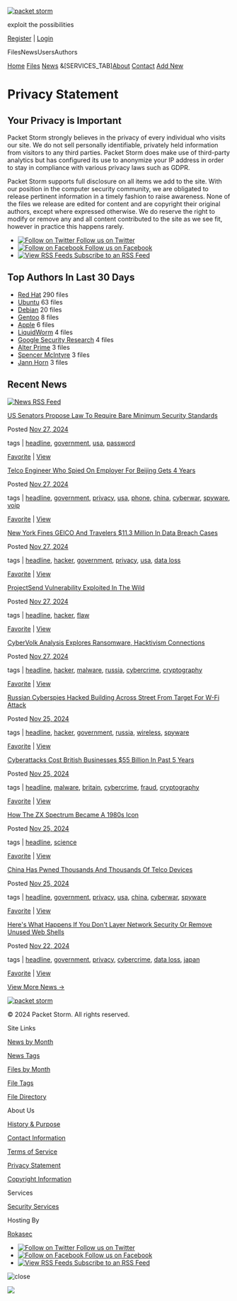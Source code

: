 [![packet storm](https://packetstatic.com/img1514015884/ps_logo.png)](https://packetstormsecurity.com/)

exploit the possibilities

[Register](https://packetstormsecurity.com/account/register/) | [Login](https://packetstormsecurity.com/account/login/)

FilesNewsUsersAuthors

[Home](https://packetstormsecurity.com/) [Files](https://packetstormsecurity.com/files/) [News](https://packetstormsecurity.com/news/) &\[SERVICES\_TAB\][About](https://packetstormsecurity.com/about/) [Contact](https://packetstormsecurity.com/contact/) [Add New](https://packetstormsecurity.com/submit/)

Privacy Statement
=================

Your Privacy is Important
-------------------------

Packet Storm strongly believes in the privacy of every individual who visits our site. We do not sell personally identifiable, privately held information from visitors to any third parties. Packet Storm does make use of third-party analytics but has configured its use to anonymize your IP address in order to stay in compliance with various privacy laws such as GDPR.

Packet Storm supports full disclosure on all items we add to the site. With our position in the computer security community, we are obligated to release pertinent information in a timely fashion to raise awareness. None of the files we release are edited for content and are copyright their original authors, except where expressed otherwise. We do reserve the right to modify or remove any and all content contributed to the site as we see fit, however in practice this happens rarely.

  
  

*  [![Follow on Twitter](https://packetstatic.com/img1514015884/s_twitter.png) Follow us on Twitter](https://twitter.com/packet_storm)
*  [![Follow on Facebook](https://packetstatic.com/img1514015884/s_facebook.png) Follow us on Facebook](https://www.facebook.com/packetstormfeed)
*  [![View RSS Feeds](https://packetstatic.com/img1514015884/s_rss.png) Subscribe to an RSS Feed](https://packetstormsecurity.com/feeds)

Top Authors In Last 30 Days
---------------------------

* [Red Hat](https://packetstormsecurity.com/files/authors/4676) 290 files
* [Ubuntu](https://packetstormsecurity.com/files/authors/3695) 63 files
* [Debian](https://packetstormsecurity.com/files/authors/2821) 20 files
* [Gentoo](https://packetstormsecurity.com/files/authors/3417) 8 files
* [Apple](https://packetstormsecurity.com/files/authors/2397) 6 files
* [LiquidWorm](https://packetstormsecurity.com/files/authors/5960) 4 files
* [Google Security Research](https://packetstormsecurity.com/files/authors/11596) 4 files
* [Alter Prime](https://packetstormsecurity.com/files/authors/17574) 3 files
* [Spencer McIntyre](https://packetstormsecurity.com/files/authors/8679) 3 files
* [Jann Horn](https://packetstormsecurity.com/files/authors/10455) 3 files

Recent News
-----------

[![News RSS Feed](https://packetstatic.com/img1514015884/bt_rss.gif)](https://rss.packetstormsecurity.com/news/)  

[US Senators Propose Law To Require Bare Minimum Security Standards](https://packetstormsecurity.com/news/view/36649/US-Senators-Propose-Law-To-Require-Bare-Minimum-Security-Standards.html)

Posted [Nov 27, 2024](https://packetstormsecurity.com/news/date/2024-11-27/ "15:38:15 UTC")

tags | [headline](https://packetstormsecurity.com/news/tags/headline), [government](https://packetstormsecurity.com/news/tags/government), [usa](https://packetstormsecurity.com/news/tags/usa), [password](https://packetstormsecurity.com/news/tags/password)

[Favorite](https://packetstormsecurity.com/news/favorite/36649/) | [View](https://www.theregister.com/2024/11/26/us_senators_healthcare_cybersecurity/)

[Telco Engineer Who Spied On Employer For Beijing Gets 4 Years](https://packetstormsecurity.com/news/view/36648/Telco-Engineer-Who-Spied-On-Employer-For-Beijing-Gets-4-Years.html)

Posted [Nov 27, 2024](https://packetstormsecurity.com/news/date/2024-11-27/ "15:38:13 UTC")

tags | [headline](https://packetstormsecurity.com/news/tags/headline), [government](https://packetstormsecurity.com/news/tags/government), [privacy](https://packetstormsecurity.com/news/tags/privacy), [usa](https://packetstormsecurity.com/news/tags/usa), [phone](https://packetstormsecurity.com/news/tags/phone), [china](https://packetstormsecurity.com/news/tags/china), [cyberwar](https://packetstormsecurity.com/news/tags/cyberwar), [spyware](https://packetstormsecurity.com/news/tags/spyware), [voip](https://packetstormsecurity.com/news/tags/voip)

[Favorite](https://packetstormsecurity.com/news/favorite/36648/) | [View](https://www.theregister.com/2024/11/27/telco_spy_beijing_jailed/)

[New York Fines GEICO And Travelers $11.3 Million In Data Breach Cases](https://packetstormsecurity.com/news/view/36647/New-York-Fines-GEICO-And-Travelers-11.3-Million-In-Data-Breach-Cases.html)

Posted [Nov 27, 2024](https://packetstormsecurity.com/news/date/2024-11-27/ "15:38:11 UTC")

tags | [headline](https://packetstormsecurity.com/news/tags/headline), [hacker](https://packetstormsecurity.com/news/tags/hacker), [government](https://packetstormsecurity.com/news/tags/government), [privacy](https://packetstormsecurity.com/news/tags/privacy), [usa](https://packetstormsecurity.com/news/tags/usa), [data loss](https://packetstormsecurity.com/news/tags/data_loss)

[Favorite](https://packetstormsecurity.com/news/favorite/36647/) | [View](https://www.scworld.com/news/new-york-fines-geico-and-travelers-113-million-in-data-breach-cases)

[ProjectSend Vulnerability Exploited In The Wild](https://packetstormsecurity.com/news/view/36644/ProjectSend-Vulnerability-Exploited-In-The-Wild.html)

Posted [Nov 27, 2024](https://packetstormsecurity.com/news/date/2024-11-27/ "15:37:31 UTC")

tags | [headline](https://packetstormsecurity.com/news/tags/headline), [hacker](https://packetstormsecurity.com/news/tags/hacker), [flaw](https://packetstormsecurity.com/news/tags/flaw)

[Favorite](https://packetstormsecurity.com/news/favorite/36644/) | [View](https://www.securityweek.com/projectsend-vulnerability-exploited-in-the-wild/)

[CyberVolk Analysis Explores Ransomware, Hacktivism Connections](https://packetstormsecurity.com/news/view/36642/CyberVolk-Analysis-Explores-Ransomware-Hacktivism-Connections.html)

Posted [Nov 27, 2024](https://packetstormsecurity.com/news/date/2024-11-27/ "15:36:50 UTC")

tags | [headline](https://packetstormsecurity.com/news/tags/headline), [hacker](https://packetstormsecurity.com/news/tags/hacker), [malware](https://packetstormsecurity.com/news/tags/malware), [russia](https://packetstormsecurity.com/news/tags/russia), [cybercrime](https://packetstormsecurity.com/news/tags/cybercrime), [cryptography](https://packetstormsecurity.com/news/tags/cryptography)

[Favorite](https://packetstormsecurity.com/news/favorite/36642/) | [View](https://www.scworld.com/news/cybervolk-analysis-explores-ransomware-hacktivism-interconnections)

[Russian Cyberspies Hacked Building Across Street From Target For W-Fi Attack](https://packetstormsecurity.com/news/view/36640/Russian-Cyberspies-Hacked-Building-Across-Street-From-Target-For-W-Fi-Attack.html)

Posted [Nov 25, 2024](https://packetstormsecurity.com/news/date/2024-11-25/ "14:15:22 UTC")

tags | [headline](https://packetstormsecurity.com/news/tags/headline), [hacker](https://packetstormsecurity.com/news/tags/hacker), [government](https://packetstormsecurity.com/news/tags/government), [russia](https://packetstormsecurity.com/news/tags/russia), [wireless](https://packetstormsecurity.com/news/tags/wireless), [spyware](https://packetstormsecurity.com/news/tags/spyware)

[Favorite](https://packetstormsecurity.com/news/favorite/36640/) | [View](https://www.securityweek.com/russian-cyberspies-hacked-building-across-street-from-target-for-wi-fi-attack/)

[Cyberattacks Cost British Businesses $55 Billion In Past 5 Years](https://packetstormsecurity.com/news/view/36639/Cyberattacks-Cost-British-Businesses-55-Billion-In-Past-5-Years.html)

Posted [Nov 25, 2024](https://packetstormsecurity.com/news/date/2024-11-25/ "14:15:15 UTC")

tags | [headline](https://packetstormsecurity.com/news/tags/headline), [malware](https://packetstormsecurity.com/news/tags/malware), [britain](https://packetstormsecurity.com/news/tags/britain), [cybercrime](https://packetstormsecurity.com/news/tags/cybercrime), [fraud](https://packetstormsecurity.com/news/tags/fraud), [cryptography](https://packetstormsecurity.com/news/tags/cryptography)

[Favorite](https://packetstormsecurity.com/news/favorite/36639/) | [View](https://www.reuters.com/technology/cybersecurity/cyberattacks-cost-british-businesses-55-billion-past-five-years-broker-says-2024-11-25/)

[How The ZX Spectrum Became A 1980s Icon](https://packetstormsecurity.com/news/view/36638/How-The-ZX-Spectrum-Became-A-1980s-Icon.html)

Posted [Nov 25, 2024](https://packetstormsecurity.com/news/date/2024-11-25/ "14:14:59 UTC")

tags | [headline](https://packetstormsecurity.com/news/tags/headline), [science](https://packetstormsecurity.com/news/tags/science)

[Favorite](https://packetstormsecurity.com/news/favorite/36638/) | [View](https://www.bbc.com/news/articles/cpvzp80jv07o)

[China Has Pwned Thousands And Thousands Of Telco Devices](https://packetstormsecurity.com/news/view/36637/China-Has-Pwned-Thousands-And-Thousands-Of-Telco-Devices.html)

Posted [Nov 25, 2024](https://packetstormsecurity.com/news/date/2024-11-25/ "14:11:25 UTC")

tags | [headline](https://packetstormsecurity.com/news/tags/headline), [government](https://packetstormsecurity.com/news/tags/government), [privacy](https://packetstormsecurity.com/news/tags/privacy), [usa](https://packetstormsecurity.com/news/tags/usa), [china](https://packetstormsecurity.com/news/tags/china), [cyberwar](https://packetstormsecurity.com/news/tags/cyberwar), [spyware](https://packetstormsecurity.com/news/tags/spyware)

[Favorite](https://packetstormsecurity.com/news/favorite/36637/) | [View](https://www.theregister.com/2024/11/25/salt_typhoon_mark_warner_warning/)

[Here's What Happens If You Don't Layer Network Security Or Remove Unused Web Shells](https://packetstormsecurity.com/news/view/36631/Heres-What-Happens-If-You-Dont-Layer-Network-Security-Or-Remove-Unused-Web-Shells.html)

Posted [Nov 22, 2024](https://packetstormsecurity.com/news/date/2024-11-22/ "14:18:18 UTC")

tags | [headline](https://packetstormsecurity.com/news/tags/headline), [government](https://packetstormsecurity.com/news/tags/government), [privacy](https://packetstormsecurity.com/news/tags/privacy), [cybercrime](https://packetstormsecurity.com/news/tags/cybercrime), [data loss](https://packetstormsecurity.com/news/tags/data_loss), [japan](https://packetstormsecurity.com/news/tags/japan)

[Favorite](https://packetstormsecurity.com/news/favorite/36631/) | [View](https://www.theregister.com/2024/11/22/cisa_red_team_exercise/)

[View More News →](https://packetstormsecurity.com/news/)

[![packet storm](https://packetstatic.com/img1514015884/ps_logo.png)](https://packetstormsecurity.com/)

© 2024 Packet Storm. All rights reserved.

Site Links

[News by Month](https://packetstormsecurity.com/news/date/)

[News Tags](https://packetstormsecurity.com/news/tags/)

[Files by Month](https://packetstormsecurity.com/files/date/)

[File Tags](https://packetstormsecurity.com/files/tags/)

[File Directory](https://packetstormsecurity.com/files/directory/)

About Us

[History & Purpose](https://packetstormsecurity.com/about/)

[Contact Information](https://packetstormsecurity.com/contact/)

[Terms of Service](https://packetstormsecurity.com/legal/tos.html)

[Privacy Statement](https://packetstormsecurity.com/legal/privacy.html)

[Copyright Information](https://packetstormsecurity.com/legal/copyright.html)

Services

[Security Services](https://packetstormsecurity.com/services/)

Hosting By

[Rokasec](http://www.rokasecurity.com/)

*  [![Follow on Twitter](https://packetstatic.com/img1514015884/s_twitter.png) Follow us on Twitter](https://twitter.com/packet_storm)
*  [![Follow on Facebook](https://packetstatic.com/img1514015884/s_facebook.png) Follow us on Facebook](https://www.facebook.com/packetstormfeed)
*  [![View RSS Feeds](https://packetstatic.com/img1514015884/s_rss.png) Subscribe to an RSS Feed](https://packetstormsecurity.com/feeds)

![close](https://packetstatic.com/img1514015884/o_close.png)

![](https://ssl.google-analytics.com/__utm.gif?utmwv=1.3&utmn=2414375883&utmcs=ISO-8859-1&utmsr=31337x31337&utmsc=32-bit&utmul=en-us&utmje=0&utmfl=-&utmcn=1&utmdt=Privacy%20Statement%u2248%20Packet%20Storm&utmhn=packetstormsecurity.com&utmr=-&utmp=%2Flegal%2Fprivacy.html&utmac=UA-18885198-1&utmcc=__utma%3D32867617.2414375883.1733022275.1733022275.1733022275.1%3B%2B__utmz%3D32867617.1733022275.1.1.utmccn%3D(direct)%7Cutmcsr%3D(direct)%7Cutmcmd%3D(none))